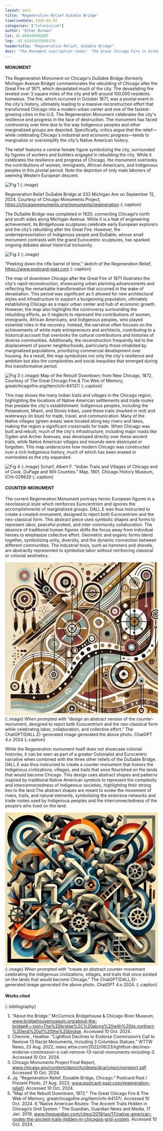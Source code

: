 ```yaml
---
layout: post
title: "Regeneration Relief DuSable Bridge"
timelinedate: 1926-01-01
categories: ["Colonialism"]
author: "Ethan Butman"
lat: 41.888420492887
lng: -87.62422833944179
headertitle: "Regeneration Relief, DuSable Bridge"
desc: "The Monument inscription reads: 'The Great Chicago Fire in October Eighteen Hundred and Seventy-One. Devastated the city from its ashes the people of Chicago cause a new and greater city to rise, Imbued with that indomitable spirit and energy by which they have ever been guided'"
---
```


#### MONUMENT
The Regeneration Monument on Chicago's DuSable Bridge (formerly Michigan Avenue Bridge) commemorates the rebuilding of Chicago after the Great Fire of 1871, which devastated much of the city. The devastating fire leveled over 3 square miles of the city and left around 100,000 residents homeless. The fire, which occurred in October 1871, was a pivotal event in the city's history, ultimately leading to a massive reconstruction effort that transformed Chicago into a modern urban center and one of the fastest-growing cities in the U.S. The Regeneration Monument celebrates the city's resilience and progress in the face of destruction. The monument has faced controversy over time due to the way Indigenous peoples and other marginalized groups are depicted. Specifically, critics argue that the relief—while celebrating Chicago's industrial and economic progress—tends to marginalize or oversimplify the city's Native American history. 

The relief features a central female figure symbolizing the city, surrounded by figures of workers and builders engaged in rebuilding the city. While it celebrates the resilience and progress of Chicago, the monument overlooks the contributions of women, immigrants, African Americans, and Indigenous peoples in this pivotal period. Note the depiction of only male laborers of seeming Western European descent.

![Fig 1](https://img2.storyblok.com/500x0/f/94643/7dd54f687a/li-dusable-bridge-02-regeneration-02.jpg)
{:.image}

Regeneration Relief DuSable Bridge at 333 Michigan Ave on September 12, 2024. Courtesy of Chicago Monuments Project, https://chicagomonuments.org/monuments/regeneration
{:.caption}

The DuSable Bridge was completed in 1920, connecting Chicago’s north and south sides along Michigan Avenue. While it is a feat of engineering achievement, its Birdgehouse sculptures celebrate early European explorers and the city’s rebuilding after the Great Fire. However, the underrepresentation of Indigenous people and DuSable, whose small monument contrasts with the grand Eurocentric sculptures, has sparked ongoing debates about historical inclusivity.

![Fig 2](https://www.postcard-past.com/content/images/size/w1600/2023/05/Regeneration-Relief---Sketch--Chicago_Tribune_1921_04_09_page_4.jpg)
{:.image}

"Peeking down the rifle barrel of time," sketch of the Regeneration Relief, https://www.postcard-past.com
{:.caption}

The map of downtown Chicago after the Great Fire of 1871 illustrates the city's rapid reconstruction, showcasing urban planning advancements and reflecting the remarkable transformation that occurred in the wake of devastation. This period was significant as it allowed for new architectural styles and infrastructure to support a burgeoning population, ultimately establishing Chicago as a major urban center and hub of economic growth. However, the map also highlights the controversy surrounding the rebuilding efforts, as it neglects to represent the contributions of women, immigrants, African Americans, and Indigenous peoples, who played essential roles in the recovery. Instead, the narrative often focuses on the achievements of white male entrepreneurs and architects, contributing to a historical account that overlooks the cultural contributions and histories of diverse communities. Additionally, the reconstruction frequently led to the displacement of poorer neighborhoods, particularly those inhabited by marginalized populations, prioritizing commercial development over housing. As a result, the map symbolizes not only the city's resilience and ambition but also the complexities and social inequities that emerged during this transformative period.

![Fig 3](https://greatchicagofire.org/sites/greatchicagofire.org/files/imagecache/item-node-poster-920wide/i64137_poster.jpg)
{:.image}
Map of the Rebuilt Downtown; from New Chicago, 1872, Courtesy of The Great Chicago Fire & The Web of Memory, greatchicagofire.org/item/ichi-64137/
{:.caption}

This map shows the many Indian trails and villages in the Chicago region, highlighting the locations of Native American settlements and trade routes that predate the city's establishment. Indigenous peoples, including the Potawatomi, Miami, and Illinois tribes, used these trails (marked in red) and waterways (in blue) for trade, travel, and communication. Many of the Native villages (green areas) were located along key rivers and lakes, making the region a significant crossroads for trade. When Chicago was built and rebuilt, much of the city's infrastructure, including major roads like Ogden and Archer Avenues, was developed directly over these ancient trails, while Native American villages and mounds were destroyed or forgotten. This map underscores how modern Chicago was constructed over a rich Indigenous history, much of which has been erased or overlooked as the city expanded.

![Fig 4](https://i.guim.co.uk/img/media/b65222e8ce4a0127d9980d073db979d850c48082/185_339_3257_3772/master/3257.jpg?width=620&dpr=2&s=none)
{:.image}
Scharf, Albert F. “Indian Trails and Villages of Chicago and of Cook, DuPage and Will Counties.” Map. 1901. Chicago History Museum, ICHi-029629
{:.caption}

#### COUNTER-MONUMENT

The current Regeneration Monument portrays heroic European figures in a neoclassical style
which reinforces Eurocentrism and ignores the accomplishments of marginalized groups.
DALL.E was thus instructed to create a created-monument, designed to reject both
Eurocentrism and the neo-classical form. This abstract piece uses symbolic shapes and forms
to represent labor, peaceful protest, and inter-community collaboration. The absence of
traditional human figures shifts the focus away from individual heroes to emphasize collective
effort. Geometric and organic forms blend together, symbolizing unity, diversity, and the dynamic
connection between different communities. The industrial tools, such as hammers and shovels,
are abstractly represented to symbolize labor without reinforcing classical or colonial aesthetics.

![Fig 5](images/regeneration2.jpg)
{:.image}
When prompted with “design an abstract version of the counter-monument, designed to reject
both Eurocentrism and the neo-classical form while celebrating labor, collaboration, and
collective effort.” The ChatGPT(DALL.E)-generated image generated the above photo. ChatGPT 4.o 2024
{:.caption}


While the Regeneration monument itself does not showcase colonial histories, it can
be seen as part of a greater Colonialist and Eurocentric narrative when combined with the three
other reliefs of the DuSable Bridge. DALL.E was thus instructed to create a counter monument
that honors the Indigenous civilizations, villages, and trails that once flourished on the lands that
would become Chicago. This design uses abstract shapes and patterns inspired by traditional
Native American symbols to represent the complexity and interconnectedness of Indigenous
societies, highlighting their strong ties to the land.The abstract shapes are meant to evoke the
movement of rivers, trails, and natural elements, symbolizing the extensive networks and trade
routes used by Indigenous peoples and the interconnectedness of the people’s who lived on the
land. 

![Fig 6](images/regeneration1.jpg)
{:.image}
When prompted with “create an abstract counter-movement celebrating the
indigenous civilizations, villages, and trails that once existed on the lands that would become
Chicago.” The ChatGPT(DALL.E)-generated image generated the above photo. ChatGPT 4.o
2024.
{:.caption}

#### Works cited
{:.bibliography}
1. “About the Bridge.” McCormick Bridgehouse & Chicago River Museum, www.bridgehousemuseum.org/about-the-bridge#:~:text=The%20bridge%2C%20along%20with%20its,northern%20end%20of%20the%20bridge. Accessed 10 Oct. 2024. 
2. Cherone , Heather. “Lightfoot Declines to Endorse Commission’s Call to Remove 13 Racist Monuments, Including 3 Columbus Statues.” WTTW News, 23 Aug. 2022, news.wttw.com/2022/08/23/lightfoot-declines-endorse-commission-s-call-remove-13-racist-monuments-including-3. Accessed 10 Oct. 2024. 
3. Chicago Monuments Project Final Report, www.chicago.gov/content/dam/city/depts/dca/cmp/cmpreport.pdf. Accessed 10 Oct. 2024. 
4. Jg. “Regeneration Relief, Dusable Bridge, Chicago.” Postcard Past / Present Photo, 21 Aug. 2023, www.postcard-past.com/regeneration-relief/. Accessed 10 Oct. 2024. 
5. “Map of the Rebuilt Downtown, 1872.” The Great Chicago Fire & The Web of Memory, greatchicagofire.org/item/ichi-64137/. Accessed 10 Oct. 2024. 
6.“Native American Routes: The Ancient Trails Hidden in Chicago’s Grid System.” The Guardian, Guardian News and Media, 17 Jan. 2019, www.theguardian.com/cities/2019/jan/17/native-american-routes-the-ancient-trails-hidden-in-chicagos-grid-system. Accessed 10 Oct. 2024. 
